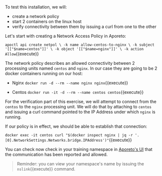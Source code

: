 To test this installation, we will:

* create a network policy
* start 2 containers on the linux host
* verify connectivity between them by issuing a curl from one to the other

Let's start with creating a Network Access Policy in Aporeto:

`apoctl api create netpol \
  -k name allow-centos-to-nginx \
  -k subject '[["$name=centos"]]' \
  -k object '[["$name=nginx"]]' \
  -k action Allow`{{execute}}

The network policy describes an allowed connectivity between 2 processing units named `centos` and `nginx`. In our case they are going to be 2 docker containers running on our host:

* Nginx
`docker run -d --rm --name nginx nginx`{{execute}}

* Centos
`docker run -it -d --rm --name centos centos`{{execute}}

For the verification part of this exercise, we will attempt to connect from the `centos` to the `nginx` processing unit.
We will do that by attaching to `centos` and issuing a curl command pointed to the IP Address under which `nginx` is running.

If our policy is in effect, we should be able to establish that connection:

`docker exec -it centos curl "$(docker inspect nginx | jq -r '.[0].NetworkSettings.Networks.bridge.IPAddress')"`{{execute}}

You can check now check in your training namespace in [Aporeto's UI](https://console.aporeto.com)  that the communication has been reported and allowed.

> Reminder: you can view your namespace's name by issuing the `nslink`{{execute}} command.